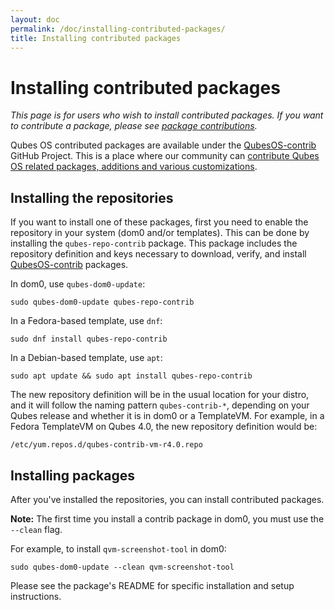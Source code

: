 ```yaml
---
layout: doc
permalink: /doc/installing-contributed-packages/
title: Installing contributed packages
---
```


# Installing contributed packages

_This page is for users who wish to install contributed packages.
If you want to contribute a package, please see [package contributions]._

Qubes OS contributed packages are available under the [QubesOS-contrib] GitHub Project.
This is a place where our community can [contribute Qubes OS related packages, additions and various customizations][package contributions].

## Installing the repositories

If you want to install one of these packages, first you need to enable the repository in your system (dom0 and/or templates). This can be done by installing the `qubes-repo-contrib` package. This package includes the repository definition and keys necessary to download, verify, and install [QubesOS-contrib] packages.

In dom0, use `qubes-dom0-update`:

```bash_session
sudo qubes-dom0-update qubes-repo-contrib
```

In a Fedora-based template, use `dnf`:

```bash_session
sudo dnf install qubes-repo-contrib
```

In a Debian-based template, use `apt`:

```bash_session
sudo apt update && sudo apt install qubes-repo-contrib
```

The new repository definition will be in the usual location for your distro, and it will follow the naming pattern `qubes-contrib-*`, depending on your Qubes release and whether it is in dom0 or a TemplateVM.
For example, in a Fedora TemplateVM on Qubes 4.0, the new repository definition would be:

```
/etc/yum.repos.d/qubes-contrib-vm-r4.0.repo
```

## Installing packages

After you've installed the repositories, you can install contributed packages.

**Note:** The first time you install a contrib package in dom0, you must use the `--clean` flag.

For example, to install `qvm-screenshot-tool` in dom0:

```bash_session
sudo qubes-dom0-update --clean qvm-screenshot-tool
```

Please see the package's README for specific installation and setup instructions.

[package contributions]: /doc/package-contributions/
[QubesOS-contrib]: https://github.com/QubesOS-contrib/
